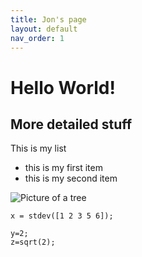 ```yaml
---
title: Jon's page
layout: default
nav_order: 1
---
```



# Hello World! 

## More detailed stuff
This is my list
* this is my first item
* this is my second item

![Picture of a tree](https://upload.wikimedia.org/wikipedia/commons/thumb/e/eb/Ash_Tree_-_geograph.org.uk_-_590710.jpg/220px-Ash_Tree_-_geograph.org.uk_-_590710.jpg)

```x = stdev([1 2 3 5 6]);```

```
y=2;
z=sqrt(2);
```


